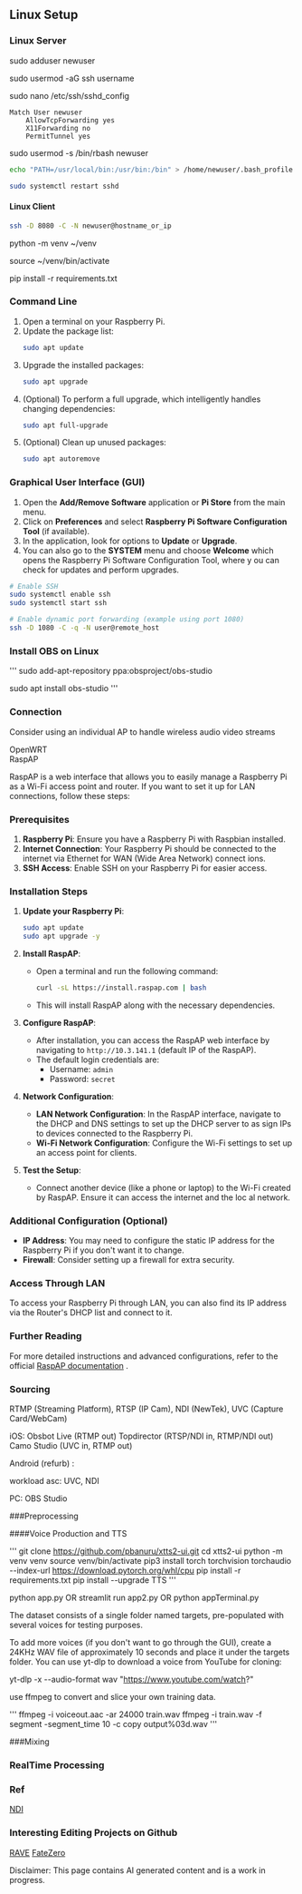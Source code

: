 ## Linux Setup

### Linux Server

sudo adduser newuser

sudo usermod -aG ssh username

sudo nano /etc/ssh/sshd_config

   ```plaintext
   Match User newuser
       AllowTcpForwarding yes
       X11Forwarding no
       PermitTunnel yes
   ```


sudo usermod -s /bin/rbash newuser

```bash
echo "PATH=/usr/local/bin:/usr/bin:/bin" > /home/newuser/.bash_profile
```

```bash
sudo systemctl restart sshd
```

#### Linux Client
   ```bash
   ssh -D 8080 -C -N newuser@hostname_or_ip
   ```

   python -m venv ~/venv

   source ~/venv/bin/activate

   pip install -r requirements.txt
                
### Command Line
                                                 
1. Open a terminal on your Raspberry Pi.   
2. Update the package list:
   ```bash        
   sudo apt update      
   ```                            
3. Upgrade the installed packages:                                      
   ```bash         
   sudo apt upgrade               
   ```                                                                                                                            
4. (Optional) To perform a full upgrade, which intelligently handles changing dependencies:
   ```bash              
   sudo apt full-upgrade                       
   ```                                           
5. (Optional) Clean up unused packages:
   ```bash                 
   sudo apt autoremove
   ```
                                  
### Graphical User Interface (GUI)                                    
                                                                                   
1. Open the **Add/Remove Software** application or **Pi Store** from the main menu.                
2. Click on **Preferences** and select **Raspberry Pi Software Configuration Tool** (if available).
3. In the application, look for options to **Update** or **Upgrade**.                                                             
4. You can also go to the **SYSTEM** menu and choose **Welcome** which opens the Raspberry Pi Software Configuration Tool, where y
ou can check for updates and perform upgrades.    

```bash
# Enable SSH
sudo systemctl enable ssh
sudo systemctl start ssh

# Enable dynamic port forwarding (example using port 1080)
ssh -D 1080 -C -q -N user@remote_host
```

### Install OBS on Linux

'''
sudo add-apt-repository ppa:obsproject/obs-studio

sudo apt install obs-studio
'''

### Connection
Consider using an individual AP to handle wireless audio video streams  
  
OpenWRT  
RaspAP  
  
RaspAP is a web interface that allows you to easily manage a Raspberry Pi as a Wi-Fi access point and router. If you want to set it up for LAN connections, follow these steps:  

### Prerequisites
1. **Raspberry Pi**: Ensure you have a Raspberry Pi with Raspbian installed.
2. **Internet Connection**: Your Raspberry Pi should be connected to the internet via Ethernet for WAN (Wide Area Network) connect
ions.
3. **SSH Access**: Enable SSH on your Raspberry Pi for easier access.

### Installation Steps
1. **Update your Raspberry Pi**:
   ```bash
   sudo apt update
   sudo apt upgrade -y
   ```

2. **Install RaspAP**:
   - Open a terminal and run the following command:
     ```bash
     curl -sL https://install.raspap.com | bash
     ```
   - This will install RaspAP along with the necessary dependencies.

3. **Configure RaspAP**:
   - After installation, you can access the RaspAP web interface by navigating to `http://10.3.141.1` (default IP of the RaspAP).
   - The default login credentials are:
     - Username: `admin`
     - Password: `secret`

4. **Network Configuration**:
   - **LAN Network Configuration**: In the RaspAP interface, navigate to the DHCP and DNS settings to set up the DHCP server to as
sign IPs to devices connected to the Raspberry Pi.
   - **Wi-Fi Network Configuration**: Configure the Wi-Fi settings to set up an access point for clients.

5. **Test the Setup**:
   - Connect another device (like a phone or laptop) to the Wi-Fi created by RaspAP. Ensure it can access the internet and the loc
al network.

### Additional Configuration (Optional)
- **IP Address**: You may need to configure the static IP address for the Raspberry Pi if you don't want it to change.
- **Firewall**: Consider setting up a firewall for extra security.

### Access Through LAN
To access your Raspberry Pi through LAN, you can also find its IP address via the Router's DHCP list and connect to it.

### Further Reading
For more detailed instructions and advanced configurations, refer to the official [RaspAP documentation](https://docs.raspap.com/)
.

### Sourcing
RTMP (Streaming Platform), RTSP (IP Cam), NDI (NewTek), UVC (Capture Card/WebCam)

iOS:
Obsbot Live (RTMP out)
Topdirector (RTSP/NDI in, RTMP/NDI out)
Camo Studio (UVC in, RTMP out)

Android (refurb) :  
  
workload asc: UVC, NDI

PC:
OBS Studio

###Preprocessing  

####Voice Production and TTS  

'''
git clone https://github.com/pbanuru/xtts2-ui.git
cd xtts2-ui
python -m venv venv
source venv/bin/activate
pip3 install torch torchvision torchaudio --index-url https://download.pytorch.org/whl/cpu
pip install -r requirements.txt
pip install --upgrade TTS
'''

python app.py OR streamlit run app2.py OR python appTerminal.py

The dataset consists of a single folder named targets, pre-populated with several voices for testing purposes.

To add more voices (if you don't want to go through the GUI), create a 24KHz WAV file of approximately 10 seconds and place it under the targets folder. You can use yt-dlp to download a voice from YouTube for cloning:

yt-dlp -x --audio-format wav "https://www.youtube.com/watch?"

use ffmpeg to convert and slice your own training data.

'''
ffmpeg -i voiceout.aac -ar 24000 train.wav
ffmpeg -i train.wav -f segment -segment_time 10 -c copy output%03d.wav
'''

###Mixing

### RealTime Processing

### Ref

[NDI](https://interfacinglinux.com/2024/08/15/ndi-6-on-linux-with-obs/)

### Interesting Editing Projects on Github
[RAVE](https://github.com/acids-ircam/RAVE)
[FateZero](https://github.com/ChenyangQiQi/FateZero?tab=readme-ov-file)
  
Disclaimer: This page contains AI generated content and is a work in progress.
